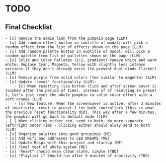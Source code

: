 # TODO

## Final Checklist
    - [x] Remove the admin link from the pumpkin page (LLM)
    - [x] Add random effect button in subtitle of modal; will pick a random effect from the list of effects shown on the page (LLM)
    - [x] Add random palette button in subtitle of modal; will pick a random palette from list of pallettes shown on the page (LLM)
    - [x] Solid and Color Palletes (1+2, gradient) remove white and warm white; Replace Cyan, Magenta, Yellow with slightly less intense versions if they don't already exist (to prevent dual-diode flicker) (LLM)
    - [x] Remove purple from solid colors (too similar to magenta) (LLM)
    - [x] Update 'reset' functionality (LLM):
        - [x] When resetting (via button click and after screen saver is touched after the period of time), instead of of resetting to preset 1, let's just reset the whole pumpkin to solid color effect with a soft orange (LLM)
        - [x] New feature: When the screensaver is active, after 3 minutes of inactivity, reset to preset 1 for both controllers (this is what the previous reset functionality did). This way after a few minutes, the pumpkin will go back to default mode (LLM)
    - [ ] When clicking either rim, send to both. No more separate left/right outer rims - clicking either should alway send to both (LLM)
    - [x] Organize palettes into good groupings (ME)
    - [x] Add wifi mac addresses to LED DREAMS (ME)
    - [x] Update Raspi with this project and startup (ME)
    - [x] Final test of whole system (ME)
    - [x] "Reset" should mean clean slate, simple (TBD)
    - [x] "Playlist 1" Should run after 5 minutes of inactivity (TBD)